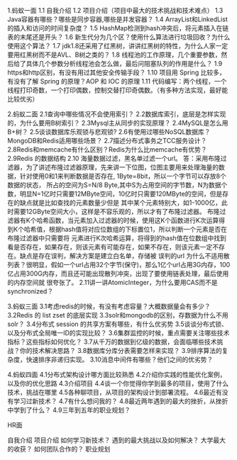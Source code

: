 1.蚂蚁一面
1.1 自我介绍
1.2 项目介绍（项目中最大的技术挑战和技术难点）
1.3 Java容器有哪些？哪些是同步容器,哪些是并发容器？
1.4 ArrayList和LinkedList的插入和访问的时间复杂度？
1.5 HashMap检测到hash冲突后，将元素插入在链表的末尾还是开头？
1.6 新生代分为几个区？使用什么算法进行垃圾回收？为什么使用这个算法？
1.7 jdk1.8还采用了红黑树，讲讲红黑树的特性，为什么人家一定要用红黑树而不是AVL、B树之类的？
1.8 线程池的工作原理，几个重要参数，然后给了具体几个参数分析线程池会怎么做，最后问阻塞队列的作用是什么？
1.9 https和http区别，有没有用过其他安全传输手段？
1.10 项目用 Spring 比较多，有没有了解 Spring 的原理？AOP 和 IOC 的原理
1.11 代码编写：两个线程，一个线程打印奇数，一个打印偶数，控制交替打印奇偶数。（有多种方法实现，最好能比较优劣）

2.蚂蚁二面
2.1查询中哪些情况不会使用索引？
2.2数据库索引，底层是怎样实现的，为什么要用B树索引？
2.3Mysql主从同步的实现原理？
2.4MySQL是怎么用B+树？
2.5谈谈数据库乐观锁与悲观锁?
2.6有使用过哪些NoSQL数据库？MongoDB和Redis适用哪些场景？
2.7描述分布式事务之TCC服务设计？
2.8Redis和memcache有什么区别？Redis为什么比memcache有优势？
2.9Redis 的数据结构
2.10 海量数据过滤，黑名单过滤一个url。
  答：采用布隆过滤器，为了讲述布隆过滤器原理，先来讲一下位图，位图主要用来处理海量的数据，针对使用0和1来判断数据是否存在, 1Byte=8bit，所以一个字节可以存放8个数据的状态，
      所占的空间为S=N/8 Byte,其中S为占用空间的字节数，N为数据个数，明显N=1亿时只需要12MByte空间，10亿时只需要120MByte的空间，但是存在的缺点就是比如查找的元素数量少但是
      其中某个元素特别大，如1-1000亿，此时需要12GByte空间大小，这样是不容乐观的，所以才有了布隆过滤器。
      布隆过滤器有K个哈希函数，当元素加入过滤器的时候，使用这K个函数进行K次运算得到K个哈希值，根据hash值将对应位数组的下标置位1，所以判断一个元素是否在布隆过滤器中只需要将
      元素进行K次哈希运算，将得到的hash值在位数组中找到看是否存在，如果存在，则该元素有可能存在，如果不存在，则该元素一定不存在。缺点是存在误判，解决方案是建立白名单，存储被
      误判的url
      为什么不适用散列表？很明显，假如一个url占用32个字节(保守)，那么1亿个url占用3G内存，100亿占用300G内存，而且还可能出现散列冲突，出现了要使用链表处理，最后使用的内存空间就
      很夸张了。
2.11讲一讲AtomicInteger，为什么要用CAS而不是synchronized？

3.蚂蚁三面
3.1考虑redis的时候，有没有考虑容量？大概数据量会有多少？
3.2Redis 的 list zset 的底层实现
3.3solr和mongodb的区别，存数据为什么不用solr？
3.4分布式 session 的共享方案有哪些，有什么优劣势
3.5谈谈分布式锁、以及分布式全局唯一ID的实现比较？
3.6集群监控的时候，重点需要关注哪些技术指标？这些指标如何优化？
3.7从千万的数据到亿级的数据，会面临哪些技术挑战？你的技术解决思路？
3.8数据库分库分表需要怎样来实现？
3.9排序算法的复杂度，快速排序非递归实现。
3.10消息中间件有哪些？他们之间的优劣势？

4.蚂蚁四面
4.1分布式架构设计哪方面比较熟悉
4.2介绍你实践的性能优化案例，以及你的优化思路
4.3介绍项目
4.4谈一个你觉得你学到最多的项目，使用了什么技术，挑战在哪里
4.5各种聊项目，从项目的架构设计到部署流程。
4.6最近有没有学习过新技术？
4.7有什么想问我的？
4.8最近两年遇到的最大的挫折，从挫折中学到了什么？
4.9三年到五年的职业规划？

HR面

自我介绍
项目介绍
如何学习新技术？
遇到的最大挑战以及如何解决？
大学最大的收获？
如何团队合作的？
职业规划
